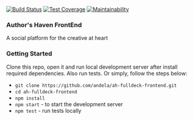 [![Build Status](https://travis-ci.org/andela/ah-fulldeck-frontend.svg?branch=develop)](https://travis-ci.org/andela/ah-fulldeck-frontend)
[![Test Coverage](https://api.codeclimate.com/v1/badges/1350f9f1c70d54d94f20/test_coverage)](https://codeclimate.com/github/andela/ah-fulldeck-frontend/test_coverage)
[![Maintainability](https://api.codeclimate.com/v1/badges/1350f9f1c70d54d94f20/maintainability)](https://codeclimate.com/github/andela/ah-fulldeck-frontend/maintainability)

### Author's Haven FrontEnd

A social platform for the creative at heart

### Getting Started

Clone this repo, open it and run local development server after install required dependencies. Also run tests. Or simply, follow the steps below:

- `git clone https://github.com/andela/ah-fulldeck-frontend.git`
- `cd ah-fulldeck-frontend`
- `npm install`
- `npm start` - to start the development server
- `npm test` - run tests locally
